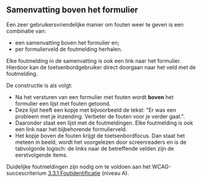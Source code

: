## Samenvatting boven het formulier

Een zeer gebruikersvriendelijke manier om fouten weer te geven is een combinatie van:

- een samenvatting boven het formulier en;
- per formulierveld de foutmelding herhalen.

Elke foutmelding in de samenvatting is ook een link naar het formulier. Hierdoor kan de toetsenbordgebruiker direct doorgaan naar het veld met de foutmelding.

De constructie is als volgt:

- Na het versturen van een formulier met fouten wordt **boven** het formulier een lijst met fouten getoond.
- Deze lijst heeft een kopje met bijvoorbeeld de tekst:
  "Er was een probleem met je inzending. Verbeter de fouten voor je verder gaat.".
- Daaronder staat een lijst met de foutmeldingen. Elke foutmelding is ook een link naar het bijbehorende formulierveld.
- Het kopje boven de fouten krijgt de toetsenbordfocus. Dan staat het meteen in beeld, wordt het voorgelezen door screenreaders en is de tabvolgorde logisch: de links naar de betreffende velden zijn de eerstvolgende items.

Duidelijke foutmeldingen zijn nodig om te voldoen aan het WCAG-succescriterium [3.3.1 Foutidentificatie](https://www.w3.org/Translations/WCAG21-nl/#foutidentificatie) (niveau A).
